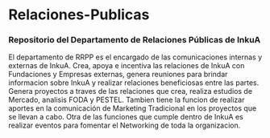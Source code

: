 # Relaciones-Publicas
### Repositorio del Departamento de Relaciones Públicas de InkuA
El departamento de RRPP es el encargado de las comunicaciones internas y externas de InkuA. Crea, apoya e incentiva las relaciones de InkuA con Fundaciones y Empresas externas, genera reuniones para brindar informacion sobre InkuA y realizar relaciones beneficiosas entre las partes. 
Genera proyectos a traves de las relaciones que crea, realiza estudios de Mercado, analisis FODA y PESTEL. Tambien tiene la funcion de realizar aportes en la comunicación de Marketing Tradicional en los proyectos que se llevan a cabo. 
Otra de las funciones que cumple dentro de InkuA es realizar eventos para fomentar el Networking de toda la organizacion. 
